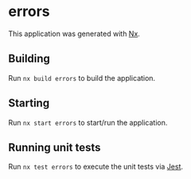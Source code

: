 # errors

This application was generated with [Nx](https://nx.dev).

## Building

Run `nx build errors` to build the application.

## Starting

Run `nx start errors` to start/run the application.

## Running unit tests

Run `nx test errors` to execute the unit tests via [Jest](https://jestjs.io).
